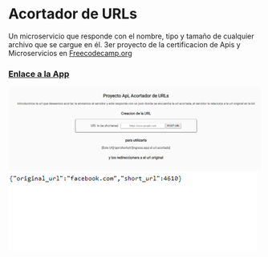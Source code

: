 # Acortador de URLs
Un microservicio que responde con el nombre, tipo y tamaño de cualquier archivo que se cargue en él. 
3er proyecto de la certificacion de Apis y Microservicios en [Freecodecamp.org](https://www.freecodecamp.org/learn/apis-and-microservices/apis-and-microservices-projects/url-shortener-microservice)
### [Enlace a la App](https://urlshorter-vthor-dev.herokuapp.com/)
![](public/1.png)
![](public/2.png)



